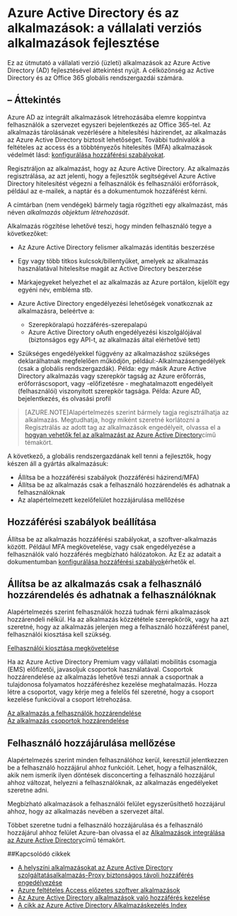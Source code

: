 <properties
    pageTitle="Azure Active Directory és az alkalmazások: a fejlesztők irányadó |} Microsoft Azure"
    description="Informatikai szakembereknek írt, ez a cikk nyújt útmutatást Azure alkalmazások integrálása az Active Directory."
    services="active-directory"
    documentationCenter=""
    authors="kgremban"
    manager="femila"
    editor=""/>

<tags
    ms.service="active-directory"
    ms.workload="identity"
    ms.tgt_pltfrm="na"
    ms.devlang="na"
    ms.topic="article"
    ms.date="08/03/2016"
    ms.author="kgremban"/>

# <a name="azure-ad-and-applications-develop-line-of-business-apps"></a>Azure Active Directory és az alkalmazások: a vállalati verziós alkalmazások fejlesztése

Ez az útmutató a vállalati verzió (üzleti) alkalmazások az Azure Active Directory (AD) fejlesztésével áttekintést nyújt. A célközönség az Active Directory és az Office 365 globális rendszergazdái számára.

## <a name="overview"></a>– Áttekintés

Azure AD az integrált alkalmazások létrehozásába elemre koppintva felhasználók a szervezet egyszeri bejelentkezés az Office 365-tel. Az alkalmazás tárolásának vezérlésére a hitelesítési házirendet, az alkalmazás az Azure Active Directory biztosít lehetőséget. További tudnivalók a feltételes az access és a többtényezős hitelesítés (MFA) alkalmazások védelmét lásd: [konfigurálása hozzáférési szabályokat](active-directory-conditional-access-azuread-connected-apps.md).

Regisztráljon az alkalmazást, hogy az Azure Active Directory. Az alkalmazás regisztrálása, az azt jelenti, hogy a fejlesztők segítségével Azure Active Directory hitelesítést végezni a felhasználók és felhasználói erőforrások, például az e-mailek, a naptár és a dokumentumok hozzáférést kérni.

A címtárban (nem vendégek) bármely tagja rögzítheti egy alkalmazást, más néven *alkalmazás objektum létrehozását*.

Alkalmazás rögzítése lehetővé teszi, hogy minden felhasználó tegye a következőket:

- Az Azure Active Directory felismer alkalmazás identitás beszerzése
- Egy vagy több titkos kulcsok/billentyűket, amelyek az alkalmazás használatával hitelesítse magát az Active Directory beszerzése
- Márkajegyeket helyezhet el az alkalmazás az Azure portálon, kijelölt egy egyéni név, embléma stb.
- Azure Active Directory engedélyezési lehetőségek vonatkoznak az alkalmazásra, beleértve a:
  - Szerepköralapú hozzáférés-szerepalapú
  - Azure Active Directory oAuth engedélyezési kiszolgálójával (biztonságos egy API-t, az alkalmazás által elérhetővé tett)

- Szükséges engedélyekkel függvény az alkalmazáshoz szükséges deklarálhatnak megfelelően működjön, például:-Alkalmazásengedélyek (csak a globális rendszergazdák). Példa: egy másik Azure Active Directory alkalmazás vagy szerepkör tagság az Azure erőforrás, erőforráscsoport, vagy -előfizetésre - meghatalmazott engedélyeit (felhasználói) viszonyított szerepkör tagsága. Példa: Azure AD, bejelentkezés, és olvasási profil


> [AZURE.NOTE]Alapértelmezés szerint bármely tagja regisztrálhatja az alkalmazás. Megtudhatja, hogy miként szeretné korlátozni a Regisztrálás az adott tag az alkalmazások engedélyeit, olvassa el a [hogyan vehetők fel az alkalmazást az Azure Active Directory](active-directory-how-applications-are-added.md#who-has-permission-to-add-applications-to-my-azure-ad-instance)című témakört.

A következő, a globális rendszergazdának kell tenni a fejlesztők, hogy készen áll a gyártás alkalmazásuk:

- Állítsa be a hozzáférési szabályok (hozzáférési házirend/MFA)
- Állítsa be az alkalmazás csak a felhasználó hozzárendelés és adhatnak a felhasználóknak
- Az alapértelmezett kezelőfelület hozzájárulása mellőzése

## <a name="configure-access-rules"></a>Hozzáférési szabályok beállítása

Állítsa be az alkalmazás hozzáférési szabályokat, a szoftver-alkalmazás között. Például MFA megkövetelése, vagy csak engedélyezése a felhasználók való hozzáférés megbízható hálózatokon. Az Ez az adatait a dokumentumban [konfigurálása hozzáférési szabályok](active-directory-conditional-access-azuread-connected-apps.md)érhetők el.

## <a name="configure-the-app-to-require-user-assignment-and-assign-users"></a>Állítsa be az alkalmazás csak a felhasználó hozzárendelés és adhatnak a felhasználóknak

Alapértelmezés szerint felhasználók hozzá tudnak férni alkalmazások hozzárendeli nélkül. Ha az alkalmazás közzététele szerepkörök, vagy ha azt szeretné, hogy az alkalmazás jelenjen meg a felhasználó hozzáférést panel, felhasználói kiosztása kell szükség.

[Felhasználói kiosztása megkövetelése](active-directory-applications-guiding-developers-requiring-user-assignment.md)

Ha az Azure Active Directory Premium vagy vállalati mobilitás csomagja (EMS) előfizetői, javasoljuk csoportok használatával. Csoportok hozzárendelése az alkalmazás lehetővé teszi annak a csoportnak a tulajdonosa folyamatos hozzáféréshez kezelése meghatalmazás. Hozza létre a csoportot, vagy kérje meg a felelős fél szeretné, hogy a csoport kezelése funkcióval a csoport létrehozása.

[Az alkalmazás a felhasználók hozzárendelése](active-directory-applications-guiding-developers-assigning-users.md)  
[Az alkalmazás csoportok hozzárendelése](active-directory-applications-guiding-developers-assigning-groups.md)

## <a name="suppress-user-consent"></a>Felhasználó hozzájárulása mellőzése

Alapértelmezés szerint minden felhasználóhoz kerül, keresztül jelentkezzen be a felhasználó hozzájárul ahhoz funkcióit. Lehet, hogy a felhasználók, akik nem ismerik ilyen döntések disconcerting a felhasználó hozzájárul ahhoz változat, helyezni a felhasználóknak, az alkalmazás engedélyeket szeretne adni.

Megbízható alkalmazások a felhasználói felület egyszerűsíthető hozzájárul ahhoz, hogy az alkalmazás nevében a szervezet által.

Többet szeretne tudni a felhasználó hozzájárulása és a felhasználó hozzájárul ahhoz felület Azure-ban olvassa el az [Alkalmazások integrálása az Azure Active Directory](active-directory-integrating-applications.md)című témakört.

##<a name="related-articles"></a>Kapcsolódó cikkek

- [A helyszíni alkalmazásokat az Azure Active Directory szolgáltatásalkalmazás-Proxy biztonságos távoli hozzáférés engedélyezése](active-directory-application-proxy-get-started.md)
- [Azure feltételes Access előzetes szoftver alkalmazások](active-directory-conditional-access-azuread-connected-apps.md)
- [Az Azure Active Directory alkalmazások való hozzáférés kezelése](active-directory-managing-access-to-apps.md)
- [A cikk az Azure Active Directory Alkalmazáskezelés Index](active-directory-apps-index.md)
